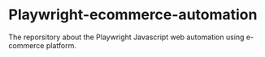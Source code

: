 # Playwright-ecommerce-automation
The reporsitory about the Playwright Javascript web automation using e-commerce platform.
